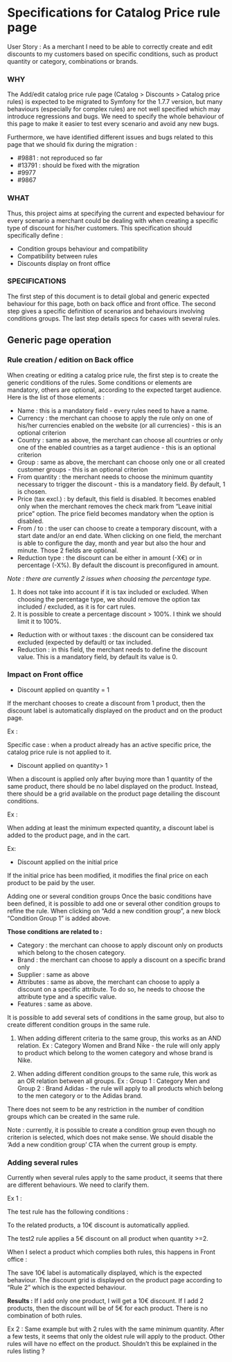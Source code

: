 # Specifications for Catalog Price rule page

User Story : As a merchant I need to be able to correctly create and edit discounts to my customers based on specific conditions, such as product quantity or category, combinations or brands.

### WHY

The Add/edit catalog price rule page \(Catalog &gt; Discounts &gt; Catalog price rules\) is expected to be migrated to Symfony for the 1.7.7 version, but many behaviours \(especially for complex rules\) are not well specified which may introduce regressions and bugs. We need to specify the whole behaviour of this page to make it easier to test every scenario and avoid any new bugs.

Furthermore, we have identified different issues and bugs related to this page that we should fix during the migration :

- #9881 : not reproduced so far
- #13791 : should be fixed with the migration
- #9977
- #9867

### WHAT

Thus, this project aims at specifying the current and expected behaviour for every scenario a merchant could be dealing with when creating a specific type of discount for his/her customers. This specification should specifically define : 
- Condition groups behaviour and compatibility 
- Compatibility between rules 
- Discounts display on front office

### SPECIFICATIONS

The first step of this document is to detail global and generic expected behaviour for this page, both on back office and front office. The second step gives a specific definition of scenarios and behaviours involving conditions groups. The last step details specs for cases with several rules.

## Generic page operation

### Rule creation / edition on Back office

When creating or editing a catalog price rule, the first step is to create the generic conditions of the rules. Some conditions or elements are mandatory, others are optional, according to the expected target audience. Here is the list of those elements :

- Name : this is a mandatory field - every rules need to have a name. 
- Currency : the merchant can choose to apply the rule only on one of his/her currencies enabled on the website \(or all currencies\) - this is an optional criterion 
- Country : same as above, the merchant can choose all countries or only one of the enabled countries as a target audience - this is an optional criterion 
- Group : same as above, the merchant can choose only one or all created customer groups - this is an optional criterion 
- From quantity : the merchant needs to choose the minimum quantity necessary to trigger the discount - this is a mandatory field. By default, 1 is chosen. 
- Price \(tax excl.\) : by default, this field is disabled. It becomes enabled only when the merchant removes the check mark from “Leave initial price” option. The price field becomes mandatory when the option is disabled. 
- From / to : the user can choose to create a temporary discount, with a start date and/or an end date. When clicking on one field, the merchant is able to configure the day, month and year but also the hour and minute. Those 2 fields are optional. 
- Reduction type : the discount can be either in amount \(-X€\) or in percentage \(-X%\). By default the discount is preconfigured in amount.

_Note : there are currently 2 issues when choosing the percentage type._

1. It does not take into account if it is tax included or excluded. When choosing the percentage type, we should remove the option tax included / excluded, as it is for cart rules. 
2. It is possible to create a percentage discount &gt; 100%. I think we should limit it to 100%.

- Reduction with or without taxes : the discount can be considered tax excluded \(expected by default\) or tax included. 
- Reduction : in this field, the merchant needs to define the discount value. This is a mandatory field, by default its value is 0.

### Impact on Front office

- Discount applied on quantity = 1

If the merchant chooses to create a discount from 1 product, then the discount label is automatically displayed on the product and on the product page.

Ex :

Specific case : when a product already has an active specific price, the catalog price rule is not applied to it.

- Discount applied on quantity> 1

When a discount is applied only after buying more than 1 quantity of the same product, there should be no label displayed on the product. Instead, there should be a grid available on the product page detailing the discount conditions.

Ex :

When adding at least the minimum expected quantity, a discount label is added to the product page, and in the cart.

Ex:

- Discount applied on the initial price

If the initial price has been modified, it modifies the final price on each product to be paid by the user.

Adding one or several condition groups Once the basic conditions have been defined, it is possible to add one or several other condition groups to refine the rule. When clicking on “Add a new condition group”, a new block “Condition Group 1” is added above.

**Those conditions are related to :**
- Category : the merchant can choose to apply discount only on products which belong to the chosen category. 
- Brand : the merchant can choose to apply a discount on a specific brand only 
- Supplier : same as above 
- Attributes : same as above, the merchant can choose to apply a discount on a specific attribute. To do so, he needs to choose the attribute type and a specific value. 
- Features : same as above.

It is possible to add several sets of conditions in the same group, but also to create different condition groups in the same rule.

1) When adding different criteria to the same group, this works as an AND relation. 
Ex : Category Women and Brand Nike - the rule will only apply to product which belong to the women category and whose brand is Nike.

2) When adding different condition groups to the same rule, this work as an OR relation between all groups. 
Ex : Group 1 : Category Men and Group 2 : Brand Adidas - the rule will apply to all products which belong to the men category or to the Adidas brand.

There does not seem to be any restriction in the number of condition groups which can be created in the same rule.

Note : currently, it is possible to create a condition group even though no criterion is selected, which does not make sense. We should disable the ‘Add a new condition group’ CTA when the current group is empty.

### Adding several rules

Currently when several rules apply to the same product, it seems that there are different behaviours. We need to clarify them.

Ex 1 :

The test rule has the following conditions :

To the related products, a 10€ discount is automatically applied.

The test2 rule applies a 5€ discount on all product when quantity &gt;=2.

When I select a product which complies both rules, this happens in Front office :

The save 10€ label is automatically displayed, which is the expected behaviour. The discount grid is displayed on the product page according to “Rule 2” which is the expected behaviour.

**Results :** If I add only one product, I will get a 10€ discount. If I add 2 products, then the discount will be of 5€ for each product. There is no combination of both rules.

Ex 2 : Same example but with 2 rules with the same minimum quantity. After a few tests, it seems that only the oldest rule will apply to the product. Other rules will have no effect on the product. Shouldn’t this be explained in the rules listing ?

